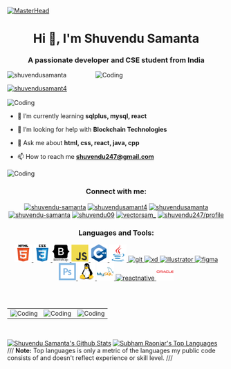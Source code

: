 [![MasterHead](https://user-images.githubusercontent.com/74038190/213910845-af37a709-8995-40d6-be59-724526e3c3d7.gif)](https://www.linkedin.com/in/shuvendu-samanta/)
<h1 align="center">Hi 👋, I'm Shuvendu Samanta</h1>
<h3 align="center">A passionate developer and CSE student from India</h3>
<img align="right" alt="Coding" width="300" src="https://user-images.githubusercontent.com/74038190/218265814-3084a4ba-809c-4135-afc0-8685d0f634b3.gif">

<p align="left"> <img src="https://komarev.com/ghpvc/?username=shuvendusamanta&label=Profile%20views&color=0e75b6&style=flat" alt="shuvendusamanta" /> </p>

<p align="left"> <a href="https://twitter.com/shuvendusamant4" target="blank"><img src="https://img.shields.io/twitter/follow/shuvendusamant4?logo=twitter&style=for-the-badge" alt="shuvendusamant4" /></a> </p>

<img align="center" alt="Coding" width="500" src="https://user-images.githubusercontent.com/74038190/212284115-f47cd8ff-2ffb-4b04-b5bf-4d1c14c0247f.gif">

- 🌱 I’m currently learning **sqlplus, mysql, react**

- 🤝 I’m looking for help with **Blockchain Technologies**

- 💬 Ask me about **html, css, react, java, cpp**

- 📫 How to reach me **shuvendu247@gmail.com**

<img align="center" alt="Coding" width="500" src="https://user-images.githubusercontent.com/74038190/212284115-f47cd8ff-2ffb-4b04-b5bf-4d1c14c0247f.gif">

<h3 align="center">Connect with me:</h3>
<p align="center">
<a href="https://linkedin.com/in/shuvendu-samanta" target="blank"><img align="center" src="https://raw.githubusercontent.com/rahuldkjain/github-profile-readme-generator/master/src/images/icons/Social/linked-in-alt.svg" alt="shuvendu-samanta" height="30" width="40" /></a>
<a href="https://twitter.com/shuvendusamant4" target="blank"><img align="center" src="https://raw.githubusercontent.com/rahuldkjain/github-profile-readme-generator/master/src/images/icons/Social/twitter.svg" alt="shuvendusamant4" height="30" width="40" /></a>
<a href="https://www.leetcode.com/shuvendusamanta" target="blank"><img align="center" src="https://raw.githubusercontent.com/rahuldkjain/github-profile-readme-generator/master/src/images/icons/Social/leet-code.svg" alt="shuvendusamanta" height="30" width="40" /></a>
<a href="https://stackoverflow.com/users/shuvendu-samanta" target="blank"><img align="center" src="https://raw.githubusercontent.com/rahuldkjain/github-profile-readme-generator/master/src/images/icons/Social/stack-overflow.svg" alt="shuvendu-samanta" height="30" width="40" /></a>
<a href="https://fb.com/shuvendu09" target="blank"><img align="center" src="https://raw.githubusercontent.com/rahuldkjain/github-profile-readme-generator/master/src/images/icons/Social/facebook.svg" alt="shuvendu09" height="30" width="40" /></a>
<a href="https://instagram.com/vectorsam_" target="blank"><img align="center" src="https://raw.githubusercontent.com/rahuldkjain/github-profile-readme-generator/master/src/images/icons/Social/instagram.svg" alt="vectorsam_" height="30" width="40" /></a>
<a href="https://auth.geeksforgeeks.org/user/shuvendu247/profile" target="blank"><img align="center" src="https://raw.githubusercontent.com/rahuldkjain/github-profile-readme-generator/master/src/images/icons/Social/geeks-for-geeks.svg" alt="shuvendu247/profile" height="30" width="40" /></a>
</p>

<h3 align="center">Languages and Tools:</h3>
<p align="center"> <a href="https://www.w3.org/html/" target="_blank" rel="noreferrer"> <img src="https://raw.githubusercontent.com/devicons/devicon/master/icons/html5/html5-original-wordmark.svg" alt="html5" width="40" height="40"/> </a> <a href="https://www.w3schools.com/css/" target="_blank" rel="noreferrer"> <img src="https://raw.githubusercontent.com/devicons/devicon/master/icons/css3/css3-original-wordmark.svg" alt="css3" width="40" height="40"/> </a> <a href="https://getbootstrap.com" target="_blank" rel="noreferrer"> <img src="https://raw.githubusercontent.com/devicons/devicon/master/icons/bootstrap/bootstrap-plain-wordmark.svg" alt="bootstrap" width="40" height="40"/> </a> <a href="https://developer.mozilla.org/en-US/docs/Web/JavaScript" target="_blank" rel="noreferrer"> <img src="https://raw.githubusercontent.com/devicons/devicon/master/icons/javascript/javascript-original.svg" alt="javascript" width="40" height="40"/> </a> <a href="https://www.w3schools.com/cpp/" target="_blank" rel="noreferrer"> <img src="https://raw.githubusercontent.com/devicons/devicon/master/icons/cplusplus/cplusplus-original.svg" alt="cplusplus" width="40" height="40"/> </a> <a href="https://www.java.com" target="_blank" rel="noreferrer"> <img src="https://raw.githubusercontent.com/devicons/devicon/master/icons/java/java-original.svg" alt="java" width="40" height="40"/> </a> <a href="https://git-scm.com/" target="_blank" rel="noreferrer"> <img src="https://www.vectorlogo.zone/logos/git-scm/git-scm-icon.svg" alt="git" width="40" height="40"/> </a> <a href="https://www.adobe.com/products/xd.html" target="_blank" rel="noreferrer"> <img src="https://cdn.worldvectorlogo.com/logos/adobe-xd.svg" alt="xd" width="40" height="40"/> </a> <a href="https://www.adobe.com/in/products/illustrator.html" target="_blank" rel="noreferrer"> <img src="https://www.vectorlogo.zone/logos/adobe_illustrator/adobe_illustrator-icon.svg" alt="illustrator" width="40" height="40"/> </a>  <a href="https://www.figma.com/" target="_blank" rel="noreferrer"> <img src="https://www.vectorlogo.zone/logos/figma/figma-icon.svg" alt="figma" width="40" height="40"/> </a> <a href="https://www.photoshop.com/en" target="_blank" rel="noreferrer"> <img src="https://raw.githubusercontent.com/devicons/devicon/master/icons/photoshop/photoshop-line.svg" alt="photoshop" width="40" height="40"/> </a> <a href="https://www.linux.org/" target="_blank" rel="noreferrer"> <img src="https://raw.githubusercontent.com/devicons/devicon/master/icons/linux/linux-original.svg" alt="linux" width="40" height="40"/> </a> <a href="https://www.mysql.com/" target="_blank" rel="noreferrer"> <img src="https://raw.githubusercontent.com/devicons/devicon/master/icons/mysql/mysql-original-wordmark.svg" alt="mysql" width="40" height="40"/> </a> <a href="https://reactnative.dev/" target="_blank" rel="noreferrer"> <img src="https://reactnative.dev/img/header_logo.svg" alt="reactnative" width="40" height="40"/> </a> <a href="https://www.oracle.com/" target="_blank" rel="noreferrer"> <img src="https://raw.githubusercontent.com/devicons/devicon/master/icons/oracle/oracle-original.svg" alt="oracle" width="40" height="40"/> </a> </p>
<br>
<br>

<table align="center" border="0">
  <tr>
    <td><img alt="Coding" width="250" src="https://user-images.githubusercontent.com/74038190/221352989-518609ab-b4d1-459e-929f-a08cd2bd9b3c.gif"></td>
    <td><img alt="Coding" width="150" height="150" src="https://user-images.githubusercontent.com/74038190/212284087-bbe7e430-757e-4901-90bf-4cd2ce3e1852.gif"></td>
    <td><img alt="Coding" width="280" src="https://user-images.githubusercontent.com/74038190/219923809-b86dc415-a0c2-4a38-bc88-ad6cf06395a8.gif"></td>
  </tr>
</table>

<br><br/>
    <a href="https://github.com/ShuvenduSamanta/github-readme-stats"><img alt="Shuvendu Samanta's Github Stats" src="https://github-readme-stats.vercel.app/api?username=ShuvenduSamanta&show_icons=true&count_private=true&theme=react&hide_border=true&bg_color=0D1117" /></a>
  <a href="https://github.com/ShuvenduSamanta/github-readme-stats"><img alt="Subham Raoniar's Top Languages" src="https://github-readme-stats.vercel.app/api/top-langs/?username=ShuvenduSamanta&langs_count=8&count_private=true&layout=compact&theme=react&hide_border=true&bg_color=0D1117" /></a>
  <br/>
 /// <b>Note:</b> Top languages is only a metric of the languages my public code consists of and doesn't reflect experience or skill level. ///
